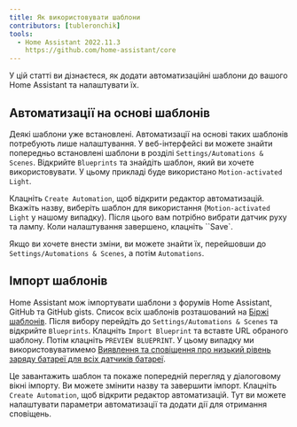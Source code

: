 ```yaml
---
title: Як використовувати шаблони
contributors: [tubleronchik]
tools:   
  - Home Assistant 2022.11.3
    https://github.com/home-assistant/core
---
```


У цій статті ви дізнаєтеся, як додати автоматизаційні шаблони до вашого Home Assistant та налаштувати їх.

## Автоматизації на основі шаблонів

Деякі шаблони уже встановлені. Автоматизації на основі таких шаблонів потребують лише налаштування. У веб-інтерфейсі ви можете знайти попередньо встановлені шаблони в розділі `Settings/Automations & Scenes`. Відкрийте `Blueprints` та знайдіть шаблон, який ви хочете використовувати. У цьому прикладі буде використано `Motion-activated Light`.

<robo-wiki-picture src="home-assistant/blueprint-settings.jpg" alt="Blueprint Settings" />

Клацніть `Create Automation`,  щоб відкрити редактор автоматизацій. Вкажіть назву, виберіть шаблон для використання (`Motion-activated Light` у нашому випадку). Після цього вам потрібно вибрати датчик руху та лампу. Коли налаштування завершено, клацніть ``Save`.

<robo-wiki-picture src="home-assistant/automation-configure.jpg" alt="Automation Конфігурація" />

Якщо ви хочете внести зміни, ви можете знайти їх, перейшовши до `Settings/Automations & Scenes`, а потім `Automations`. 

<robo-wiki-picture src="home-assistant/automations-all.jpg" alt="Automations List" />

## Імпорт шаблонів

Home Assistant мож імпортувати шаблони з форумів Home Assistant, GitHub та GitHub gists. Список всіх шаблонів розташований на [Біржі шаблонів](https://community.home-assistant.io/c/blueprints-exchange/53). Після вибору перейдіть до `Settings/Automations & Scenes` та відкрийте `Blueprints`. Клацніть `Import Blueprint` та вставте URL обраного шаблону. Потім клацніть `PREVIEW BLUEPRINT`. У цьому випадку ми використовуватимемо [Виявлення та сповіщення про низький рівень заряду батареї для всіх датчиків батареї](https://community.home-assistant.io/t/low-battery-level-detection-notification-for-all-battery-sensors/258664). 

<robo-wiki-picture src="home-assistant/importing-blueprint.jpg" alt="Importing Blueprint" /> 

Це завантажить шаблон та покаже попередній перегляд у діалоговому вікні імпорту. Ви можете змінити назву та завершити імпорт. Клацніть `Create Automation`, щоб відкрити редактор автоматизацій. Тут ви можете налаштувати параметри автоматизації та додати дії для отримання сповіщень.

<robo-wiki-picture src="home-assistant/configure-battery-blueprint.jpg" alt="Configure Battery Blueprint" /> 
